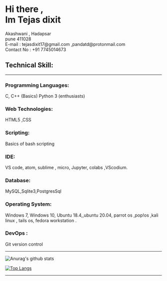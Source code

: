 
# Hi there ,<br> Im Tejas dixit 
<p>Akashwani , Hadapsar<br> 
pune 411028<br>
E-mail : tejasdixit17@gmail.com ,pandatd@protonmail.com <br>
Contact No : +91 7745014673<br> </p>



## Technical Skill:
-----
### Programming Languages: 
   C, C++ (Basics)   Python 3 (enthusiasts)
### Web Technologies:
   HTML5 ,CSS 
### Scripting: 
   Basics of bash scripting 
### IDE: 
   VS code, atom, sublime , micro, Jupyter, colabs ,VScodium.
### Database: 
   MySQL,Sqlite3,PostgresSql
### Operating System:  
   Windows 7, Windows 10, Ubuntu 18.4,,ubuntu 20.04, parrot os ,pop!os ,kali linux , tails os, fedora workstation .
### DevOps : 
   Git version control 
   
-------

![Anurag's github stats](https://github-readme-stats.vercel.app/api?username=pandatd&show_icons=true&theme=radical)
      
[![Top Langs](https://github-readme-stats.vercel.app/api/top-langs/?username=pandatd&layout=compact)](https://github.com/anuraghazra/github-readme-stats)

-----
